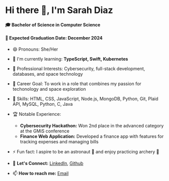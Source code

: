 # Hi there 👋, I'm Sarah Diaz

#### :mortar_board: Bachelor of Science in Computer Science
#### :date: Expected Graduation Date: December 2024

- 😄 Pronouns: She/Her
- 🌱 I'm currently learning: **TypeScript, Swift, Kubernetes**
- :briefcase: Professional Interests: Cybersecurity, full-stack development, databases, and space technology
- :rocket: Career Goal: To work in a role that combines my passion for techonology and space exploration

- :wrench: Skills: HTML, CSS, JavaScript, Node.js, MongoDB, Python, Git, Plaid API, MySQL, Python, C, Java
- :trophy: Notable Experience:
    * **Cybersecurity Hackathon:** Won 2nd place in the advanced category at the GMiS conference
    * **Finance Web Application:** Developed a finance app with features for tracking expenses and managing bills

- ⚡ Fun fact: I aspire to be an astronaut :rocket: and enjoy practicing archery :dart:
- :pushpin: **Let's Connect:** [LinkedIn](https://www.linkedin.com/in/sarah-diaz-/), [Github](https://github.com/SarahDiazZ)
- 📫 **How to reach me:** [Email](mailto:diazsarah30@gmail.com)

<!--
**SarahDiazZ/SarahDiazZ** is a ✨ _special_ ✨ repository because its `README.md` (this file) appears on your GitHub profile.

Here are some ideas to get you started:

- 🔭 I’m currently working on ...
- 🌱 I’m currently learning ...
- 👯 I’m looking to collaborate on ...
- 🤔 I’m looking for help with ...
- 💬 Ask me about ...
- 📫 How to reach me: ...
- 😄 Pronouns: ...
- ⚡ Fun fact: ...
-->
